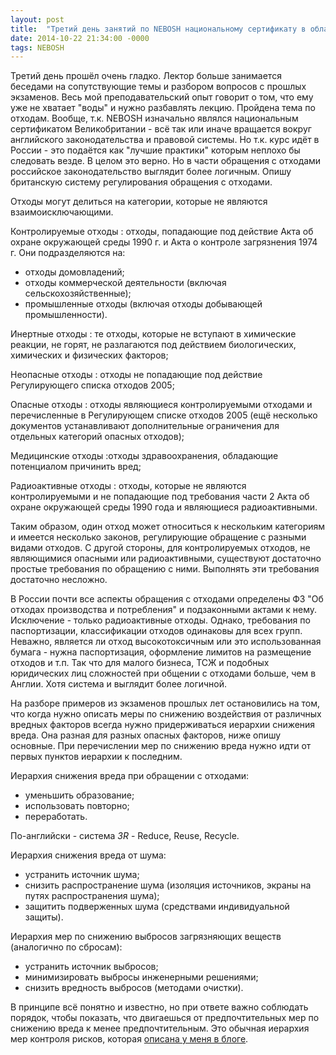 ```yaml
---
layout: post
title:  "Третий день занятий по NEBOSH национальному сертификату в области охраны окружающей среды"
date: 2014-10-22 21:34:00 -0000
tags: NEBOSH
---
```


Третий день прошёл очень гладко. Лектор больше занимается беседами на сопутствующие темы и разбором вопросов с прошлых экзаменов. Весь мой преподавательский опыт говорит о том, что ему уже не хватает "воды" и нужно разбавлять лекцию. Пройдена тема по отходам. Вообще, т.к. NEBOSH изначально являлся национальным сертификатом Великобритании - всё так или иначе вращается вокруг английского законодательства и правовой системы. Но т.к. курс идёт в России - это подаётся как "лучшие практики" которым неплохо бы следовать везде. В целом это верно. Но в части обращения с отходами российское законодательство выглядит более логичным. Опишу британскую систему регулирования обращения с отходами.

Отходы могут делиться на категории, которые не являются взаимоисключающими.

Контролируемые отходы
: отходы, попадающие под действие Акта об охране окружающей среды 1990 г. и Акта о контроле загрязнения 1974 г. Они подразделяются на:

- отходы домовладений;
- отходы коммерческой деятельности (включая сельскохозяйственные);
- промышленные отходы (включая отходы добывающей промышленности).

Инертные отходы
: те отходы, которые не вступают в химические реакции, не горят, не разлагаются под действием биологических, химических и физических факторов;

Неопасные отходы
: отходы не попадающие под действие Регулирующего списка отходов 2005;

Опасные отходы
: отходы являющиеся контролируемыми отходами и перечисленные в Регулирующем списке отходов 2005 (ещё несколько документов устанавливают дополнительные ограничения для отдельных категорий опасных отходов);

Медицинские отходы
:отходы здравоохранения, обладающие потенциалом причинить вред;

Радиоактивные отходы 
: отходы, которые не являются контролируемыми и не попадающие под требования части 2 Акта об охране окружающей среды 1990 года и являющиеся радиоактивными.

Таким образом, один отход может относиться к нескольким категориям и имеется несколько законов, регулирующие обращение с разными видами отходов. С другой стороны, для контролируемых отходов, не являющимися опасными или радиоактивными, существуют достаточно простые требования по обращению с ними. Выполнять эти требования достаточно несложно.

В России почти все аспекты обращения с отходами определены ФЗ "Об отходах производства и потребления" и подзаконными актами к нему. Исключение - только радиоактивные отходы. Однако, требования по паспортизации, классификации отходов одинаковы для всех групп. Неважно, является ли отход высокотоксичным или это использованная бумага - нужна паспортизация, оформление лимитов на размещение отходов и т.п. Так что для малого бизнеса, ТСЖ и подобных юридических лиц сложностей при общении с отходами больше, чем в Англии. Хотя система и выглядит более логичной.

На разборе примеров из экзаменов прошлых лет остановились на том, что когда нужно описать меры по снижению воздействия от различных вредных факторов всегда нужно придерживаться иерархии снижения вреда. Она разная для разных опасных факторов, ниже опишу основные. При перечислении мер по снижению вреда нужно идти от первых пунктов иерархии к последним.

Иерархия снижения вреда при обращении с отходами:

- уменьшить образование;
- использовать повторно;
- переработать.

По-английски - система *3R* - Reduce, Reuse, Recycle.

Иерархия снижения вреда от шума:

- устранить источник шума;
- снизить распространение шума (изоляция источников, экраны на путях распространения шума);
- защитить подверженных шума (средствами индивидуальной защиты).

Иерархия мер по снижению выбросов загрязняющих веществ (аналогично по сбросам):

- устранить источник выбросов;
- минимизировать выбросы инженерными решениями;
- снизить вредность выбросов (методами очистки).

В принципе всё понятно и известно, но при ответе важно соблюдать порядок, чтобы показать, что двигаешься от предпочтительных мер по снижению вреда к менее предпочтительным. Это обычная иерархия мер контроля рисков, которая [описана у меня в блоге](/blog/2014/hierarchy-of-control).